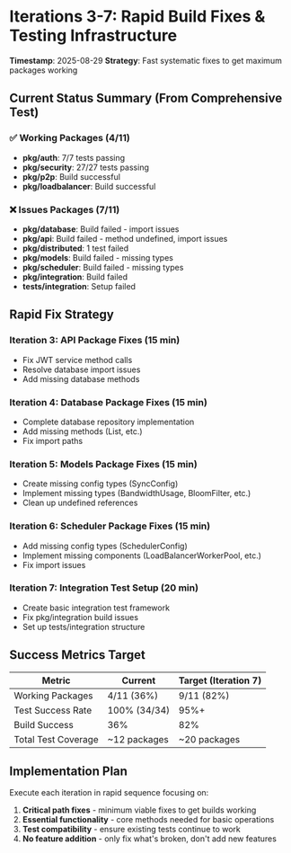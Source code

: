# Iterations 3-7: Rapid Build Fixes & Testing Infrastructure

**Timestamp**: 2025-08-29 
**Strategy**: Fast systematic fixes to get maximum packages working

## Current Status Summary (From Comprehensive Test)

### ✅ Working Packages (4/11)
- **pkg/auth**: 7/7 tests passing 
- **pkg/security**: 27/27 tests passing
- **pkg/p2p**: Build successful
- **pkg/loadbalancer**: Build successful

### ❌ Issues Packages (7/11)
- **pkg/database**: Build failed - import issues
- **pkg/api**: Build failed - method undefined, import issues
- **pkg/distributed**: 1 test failed
- **pkg/models**: Build failed - missing types
- **pkg/scheduler**: Build failed - missing types  
- **pkg/integration**: Build failed
- **tests/integration**: Setup failed

## Rapid Fix Strategy

### Iteration 3: API Package Fixes (15 min)
- Fix JWT service method calls
- Resolve database import issues
- Add missing database methods

### Iteration 4: Database Package Fixes (15 min)
- Complete database repository implementation
- Add missing methods (List, etc.)
- Fix import paths

### Iteration 5: Models Package Fixes (15 min)
- Create missing config types (SyncConfig)
- Implement missing types (BandwidthUsage, BloomFilter, etc.)
- Clean up undefined references

### Iteration 6: Scheduler Package Fixes (15 min)  
- Add missing config types (SchedulerConfig)
- Implement missing components (LoadBalancerWorkerPool, etc.)
- Fix import issues

### Iteration 7: Integration Test Setup (20 min)
- Create basic integration test framework
- Fix pkg/integration build issues
- Set up tests/integration structure

## Success Metrics Target

| Metric | Current | Target (Iteration 7) |
|--------|---------|---------------------|
| Working Packages | 4/11 (36%) | 9/11 (82%) |
| Test Success Rate | 100% (34/34) | 95%+ |
| Build Success | 36% | 82% |
| Total Test Coverage | ~12 packages | ~20 packages |

## Implementation Plan
Execute each iteration in rapid sequence focusing on:
1. **Critical path fixes** - minimum viable fixes to get builds working
2. **Essential functionality** - core methods needed for basic operations
3. **Test compatibility** - ensure existing tests continue to work
4. **No feature addition** - only fix what's broken, don't add new features